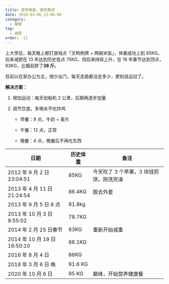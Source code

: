```yaml
---
title: 提早晚餐，饿死算逑
date: 2018-03-06 22:06:00
category:
  - 健康
tag:
  - 减肥
order: -11
---
```


上大学后，每天晚上都打游戏点「叉鸭例牌 + 两碗米饭」，体重成功上到 85KG。后来减肥在 13 年达到历史低点 75KG，但后来持续上升，在 18 年春节达到顶点，93KG，比婚前胖了**38 斤**。

目前以在家办公为主，很少出门，每天走路都没走多少，更别说运动了。

**解决方案：**

1. 增加运动：每天划船机 2 公里，后期再逐步加量

2. 调节饮食，多喝水不吃炸鸡

   - 早餐：9 点，牛奶 + 麦片

   - 午餐：12 点，正常

   - 晚餐：4 点，晚餐后不再吃东西

| 日期                         | 历史体重 | 备注                                    |
| ---------------------------- | -------- | --------------------------------------- |
| 2012 年 9 月 2 日 23:04:51   | 85KG     | 今天吃了 3 个苹果，3 块钱煎饼。刚洗完澡 |
| 2013 年 4 月 11 日 21:24:54  | 86.4KG   | 脱去外套                                |
| 2013 年 9 月 5 日 8 点       | 81.8kg   |
| 2013 年 10 月 3 日 9:55:02   | 78.7KG   |
| 2014 年 2 月 25 日春节       | 83KG     | 重新开始减重                            |
| 2014 年 10 月 19 日 16:50:10 | 86.1KG   |
| 2016 年 8 月 4 日            | 88KG     |
| 2018 年 3 月 6 日 晚         | 91.6 KG  |
| 2020 年 10 月 6 日           | 95 KG    | 巅峰，开始营养健康餐                    |
